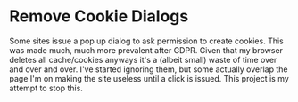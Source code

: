 # Remove Cookie Dialogs

Some sites issue a pop up dialog to ask permission to create cookies. This was made much, much more prevalent after GDPR. Given that my browser deletes all cache/cookies anyways it's a (albeit small) waste of time over and over and over. I've started ignoring them, but some actually overlap the page I'm on making the site useless until a click is issued. This project is my attempt to stop this.
